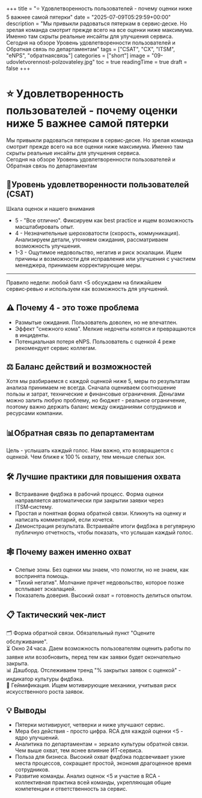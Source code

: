 +++
title = "⭐ Удовлетворенность пользователей - почему оценки ниже 5 важнее самой пятерки"
date = "2025-07-09T05:29:59+00:00"
description = "Мы привыкли радоваться пятеркам в сервис‑деске. Но зрелая команда смотрит прежде всего на все оценки ниже максимума. Именно там скрыты реальные инсайты для улучшения сервиса. Сегодня на обзоре Уровень удовлетворенности пользователей и Обратная связь по департаментам"
tags = ["CSAT", "CX", "ITSM", "eNPS", "обратнаясвязь"]
categories = ["short"]
image = "09-udovletvorennost-polzovateley.jpg"
toc = true
readingTime = true
draft = false
+++

# ⭐ Удовлетворенность пользователей - почему оценки ниже 5 важнее самой пятерки  
Мы привыкли радоваться пятеркам в сервис‑деске. Но зрелая команда смотрит прежде всего на все оценки ниже максимума. Именно там скрыты реальные инсайты для улучшения сервиса.  
Сегодня на обзоре Уровень удовлетворенности пользователей и Обратная связь по департаментам  
  
## 🎯Уровень удовлетворенности пользователей (CSAT)  
Шкала оценок и нашего внимания  
* 5 - "Все отлично". Фиксируем как best practice и ищем возможность масштабировать опыт.  
* 4 - Незначительные шероховатости (скорость, коммуникация). Анализируем детали, уточняем ожидания, рассматриваем возможность улучшения.  
* 1-3 - Ощутимое недовольство, негатив и риск эскалации. Ищем причины и возможности для исправления или улучшения с участием менеджера, принимаем корректирующие меры.  
  
---  
  
Правило недели: любой балл <5 обсуждаем на ближайшем сервис‑ревью и используем как возможность для улучшений.  
  
## ⚠️ Почему 4 - это тоже проблема  
* Размытые ожидания. Пользователь доволен, но не впечатлен.  
* Эффект "снежного кома". Мелкие недочеты копятся и превращаются в инциденты.  
* Потенциальная потеря eNPS. Пользователь с оценкой 4 реже рекомендует сервис коллегам.  
  
## ⚖️ Баланс действий и возможностей  
Хотя мы разбираемся с каждой оценкой ниже 5, меры по результатам анализа принимаем не всегда. Сначала оцениваем соотношение пользы и затрат, технические и финансовые ограничения. Деньгами можно залить любую проблему, но бюджет - реальное ограничение, поэтому важно держать баланс между ожиданиями сотрудников и ресурсами компании.  
  
## 📊Обратная связь по департаментам  
Цель - услышать каждый голос. Нам важно, кто возвращается с оценкой. Чем ближе к 100 % охвату, тем меньше слепых зон.  
  
## 🛠️ Лучшие практики для повышения охвата  
* Встраивание фидбэка в рабочий процесс. Форма оценки направляется автоматически при закрытии заявки через ITSM‑систему.  
* Простая и понятная форма обратной связи. Кликнуть на оценку и написать комментарий, если хочется.  
* Демонстрация результата. Встраивайте итоги фидбэка в регулярную публичную отчетность, чтобы показать, что услышан каждый голос.  
  
## 🕸️ Почему важен именно охват  
* Слепые зоны. Без оценки мы знаем, что помогли, но не знаем, как воспринята помощь.  
* "Тихий негатив". Молчание прячет недовольство, которое позже всплывает эскалацией.  
* Показатель доверия. Высокий охват = готовность делиться опытом.  
  
## 📋 Тактический чек‑лист  
🗂️ Форма обратной связи. Обязательный пункт "Оцените обслуживание".  
⏳ Окно 24 часа. Даем возможность пользователям оценить работы по заявке или возобновить, перед тем как заявки будет окончательно закрыта.  
📊 Дашборд. Отслеживаем тренд "% закрытых заявок с оценкой" - индикатор культуры фидбэка.  
🏅 Геймификация. Ищем мотивирующие механики, учитывая риск искусственного роста заявок.  
  
## 💡 Выводы  
* Пятерки мотивируют, четверки и ниже улучшают сервис.  
* Мера без действия - просто цифра. RCA для каждой оценки <5 - ядро улучшений.  
* Аналитика по департаментам = зеркало культуры обратной связи. Чем выше охват, тем яснее влияние ИТ‑сервиса.  
* Польза для бизнеса. Высокий охват фидбэка подсвечивает узкие места процессов, сокращает простой, экономя драгоценное время сотрудников.  
* Развитие команды. Анализ оценок <5 и участие в RCA - коллективная практика всей команды, укрепляющая общие компетенции и ответственность за сервис.  
